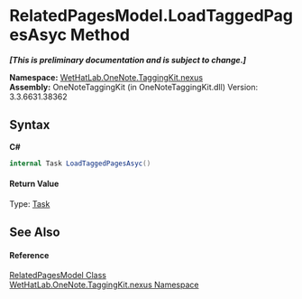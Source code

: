 # RelatedPagesModel.LoadTaggedPagesAsyc Method 
 _**\[This is preliminary documentation and is subject to change.\]**_

**Namespace:**&nbsp;<a href="40d5f0b3-010c-8e93-8fd5-176a37ec6237">WetHatLab.OneNote.TaggingKit.nexus</a><br />**Assembly:**&nbsp;OneNoteTaggingKit (in OneNoteTaggingKit.dll) Version: 3.3.6631.38362

## Syntax

**C#**<br />
``` C#
internal Task LoadTaggedPagesAsyc()
```


#### Return Value
Type: <a href="http://msdn2.microsoft.com/en-us/library/dd235678" target="_blank">Task</a>

## See Also


#### Reference
<a href="70239f28-2e4e-4179-6ae8-ad194b12593a">RelatedPagesModel Class</a><br /><a href="40d5f0b3-010c-8e93-8fd5-176a37ec6237">WetHatLab.OneNote.TaggingKit.nexus Namespace</a><br />